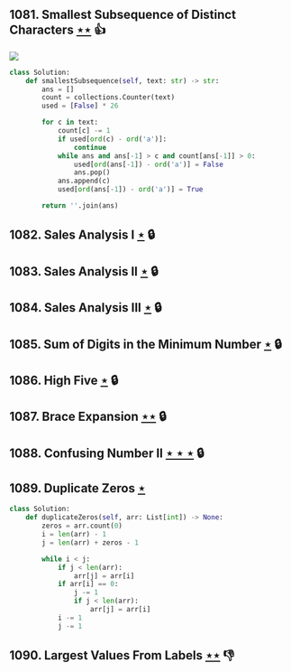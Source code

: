 ## 1081. Smallest Subsequence of Distinct Characters [$\star\star$](https://leetcode.com/problems/smallest-subsequence-of-distinct-characters) :thumbsup:

![](https://img.shields.io/badge/-String-60373E.svg?style=flat-square)

```python
class Solution:
    def smallestSubsequence(self, text: str) -> str:
        ans = []
        count = collections.Counter(text)
        used = [False] * 26

        for c in text:
            count[c] -= 1
            if used[ord(c) - ord('a')]:
                continue
            while ans and ans[-1] > c and count[ans[-1]] > 0:
                used[ord(ans[-1]) - ord('a')] = False
                ans.pop()
            ans.append(c)
            used[ord(ans[-1]) - ord('a')] = True

        return ''.join(ans)
```

## 1082. Sales Analysis I [$\star$](https://leetcode.com/problems/sales-analysis-i) 🔒

## 1083. Sales Analysis II [$\star$](https://leetcode.com/problems/sales-analysis-ii) 🔒

## 1084. Sales Analysis III [$\star$](https://leetcode.com/problems/sales-analysis-iii) 🔒

## 1085. Sum of Digits in the Minimum Number [$\star$](https://leetcode.com/problems/sum-of-digits-in-the-minimum-number) 🔒

## 1086. High Five [$\star$](https://leetcode.com/problems/high-five) 🔒

## 1087. Brace Expansion [$\star\star$](https://leetcode.com/problems/brace-expansion) 🔒

## 1088. Confusing Number II [$\star\star\star$](https://leetcode.com/problems/confusing-number-ii) 🔒

## 1089. Duplicate Zeros [$\star$](https://leetcode.com/problems/duplicate-zeros)

```python
class Solution:
    def duplicateZeros(self, arr: List[int]) -> None:
        zeros = arr.count(0)
        i = len(arr) - 1
        j = len(arr) + zeros - 1

        while i < j:
            if j < len(arr):
                arr[j] = arr[i]
            if arr[i] == 0:
                j -= 1
                if j < len(arr):
                    arr[j] = arr[i]
            i -= 1
            j -= 1
```

## 1090. Largest Values From Labels [$\star\star$](https://leetcode.com/problems/largest-values-from-labels) :thumbsdown:
